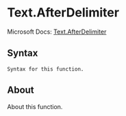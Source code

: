 ---
---

# Text.AfterDelimiter

Microsoft Docs: [Text.AfterDelimiter](https://docs.microsoft.com/en-us/powerquery-m/text-afterdelimiter)

## Syntax

```powerquery-m
Syntax for this function.
```

## About

About this function.

